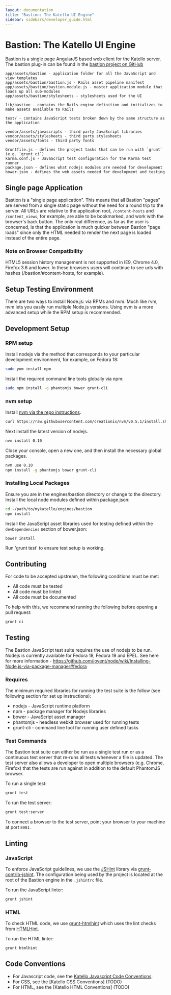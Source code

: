 ```yaml
---
layout: documentation
title: "Bastion: The Katello UI Engine"
sidebar: sidebars/developer_guide.html
---
```


# Bastion: The Katello UI Engine

Bastion is a single page AngularJS based web client for the Katello server. The bastion plug-in can be found in the [bastion project on GitHub](https://github.com/Katello/bastion)

    app/assets/bastion - application folder for all the JavaScript and view templates
    app/assets/bastion/bastion.js - Rails asset pipeline manifest
    app/assets/bastion/bastion.module.js - master application module that loads up all sub-modules
    app/assets/bastion/stylesheets - stylesheets used for the UI

    lib/bastion - contains the Rails engine definition and initializes to make assets available to Rails

    test/ - contains JavaScript tests broken down by the same structure as the application

    vendor/assets/javascripts - third party JavaScript libraries
    vendor/assets/stylesheets - third party stylesheets
    vendor/assets/fonts - third party fonts

    Gruntfile.js - defines the project tasks that can be run with `grunt` (e.g. `grunt ci`)
    karma.conf.js - JavaScript test configuration for the Karma test runner
    package.json - defines what nodejs modules are needed for development
    bower.json - defines the web assets needed for development and testing

## Single page Application

Bastion is a "single page application".  This means that all Bastion "pages" are served from a single static page without the need for a round trip to the server.
All URLs are relative to the application root, `/content-hosts` and `/content_views`, for example, are able to be bookmarked, and work with the browser's back button.
The only real difference, as far as the user is concerned, is that the application is much quicker between Bastion "page loads" since only the HTML needed to render the next page is loaded instead of the entire page.

### Note on Browser Compatibility

HTML5 session history management is not supported in IE9, Chrome 4.0, Firefox 3.6 and lower.  In these browsers users will continue to see urls with hashes (/bastion/#content-hosts, for example).

## Setup Testing Environment ####

There are two ways to install Node.js: via RPMs and nvm. Much like rvm, nvm lets you easily run multiple Node.js versions. Using nvm is a more advanced setup while the RPM setup is recommended.

## Development Setup

### RPM setup

Install nodejs via the method that corresponds to your particular development environment, for example, on Fedora 18:

```bash
sudo yum install npm
```

Install the required command line tools globally via npm:

```bash
sudo npm install -g phantomjs bower grunt-cli
```

### nvm setup

Install [nvm via the repo instructions](https://github.com/creationix/nvm#installscript).

```bash
curl https://raw.githubusercontent.com/creationix/nvm/v0.5.1/install.sh | sh
```

Next install the latest version of nodejs.

```bash
nvm install 0.10
```

Close your console, open a new one, and then install the necessary global packages.

```bash
nvm use 0.10
npm install -g phantomjs bower grunt-cli
```


### Installing Local Packages

Ensure you are in the engines/bastion directory or change to the directory.
Install the local node modules defined within package.json:

```bash
cd ~/path/to/mykatello/engines/bastion
npm install
```

Install the JavaScript asset libraries used for testing defined within the `devDependencies` section of bower.json:

```bash
bower install
```

Run 'grunt test' to ensure test setup is working.

## Contributing

For code to be accepted upstream, the following conditions must be met:

* All code must be tested
* All code must be linted
* All code must be documented

To help with this, we recommend running the following before opening a pull request:

```bash
grunt ci
```

## Testing

The Bastion JavaScript test suite requires the use of nodejs to be run. Nodejs is currently available for Fedora 18, Fedora 19 and EPEL. See here for more information - https://github.com/joyent/node/wiki/Installing-Node.js-via-package-manager#fedora

### Requires

The minimum required libraries for running the test suite is the follow (see following section for set up instructions):

* nodejs - JavaScript runtime platform
* npm - package manager for Nodejs libraries
* bower - JavaScript asset manager
* phantomjs - headless webkit browser used for running tests
* grunt-cli - command line tool for running user defined tasks

### Test Commands

The Bastion test suite can either be run as a single test run or as a continuous test server that re-runs all tests whenever a file is updated. The test server also allows a developer to open multiple browsers (e.g. Chrome, Firefox) that the tests are run against in addition to the default PhantomJS browser.

To run a single test:

```bash
grunt test
```

To run the test server:

```bash
grunt test:server
```

To connect a browser to the test server, point your browser to your machine at port `8081`.

## Linting

### JavaScript

To enforce JavaScript guidelines, we use the [JSHint](http://jshint.com/) library via [grunt-contrib-jshint](https://github.com/gruntjs/grunt-contrib-jshint). The configuration being used by the project is located at the root of the Bastion engine in the `.jshintrc` file.

To run the JavaScript linter:

```bash
grunt jshint
```

### HTML

To check HTML code, we use [grunt-htmlhint](https://github.com/yaniswang/grunt-htmlhint) which uses the lint checks from [HTMLHint](http://htmlhint.com/).

To run the HTML linter:

```bash
grunt htmlhint
```

## Code Conventions

 * For Javascript code, see the [Katello Javascript Code Conventions](/developers/style/javascript.html).
 * For CSS, see the [Katello CSS Conventions] (TODO)
 * For HTML, see the [Katello HTML Conventions] (TODO)

